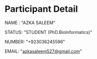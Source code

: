 # Participant Detail
NAME : "AZKA SALEEM"

STATUS: "STUDENT (PhD.BioInformatics)"

NUMBER: "+923036245596"

EMAIL: "azkasaleem527@gmail.com"